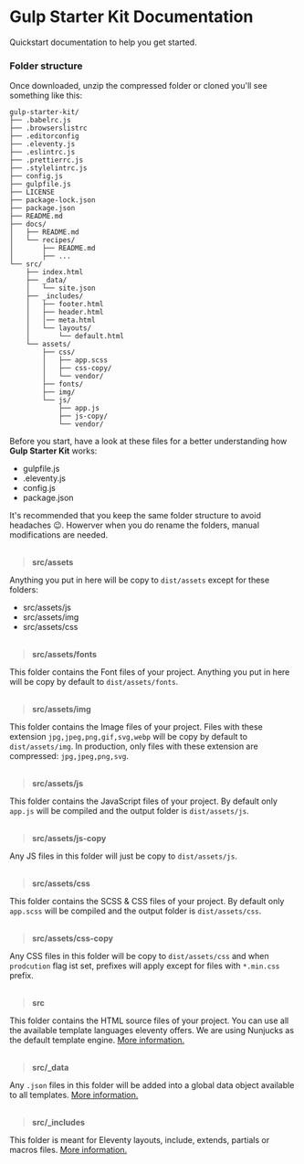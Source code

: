 # Gulp Starter Kit Documentation

Quickstart documentation to help you get started.

### Folder structure

Once downloaded, unzip the compressed folder or cloned you'll see something like this:

```
gulp-starter-kit/
├── .babelrc.js
├── .browserslistrc
├── .editorconfig
├── .eleventy.js
├── .eslintrc.js
├── .prettierrc.js
├── .stylelintrc.js
├── config.js
├── gulpfile.js
├── LICENSE
├── package-lock.json
├── package.json
├── README.md
├── docs/
│   ├── README.md
│   └── recipes/
│       ├── README.md
│       ├── ...
└── src/
    ├── index.html
    ├── _data/
    │   └── site.json
    ├── _includes/
    │   ├── footer.html
    │   ├── header.html
    │   │── meta.html
    │   └── layouts/
    │       └── default.html
    └── assets/
        ├── css/
        │   ├── app.scss
        │   ├── css-copy/
        │   └── vendor/
        ├── fonts/
        ├── img/
        └── js/
            ├── app.js
            ├── js-copy/
            └── vendor/
```

Before you start, have a look at these files for a better understanding how **Gulp Starter Kit** works:

- gulpfile.js
- .eleventy.js
- config.js
- package.json

It's recommended that you keep the same folder structure to avoid headaches :wink:. Howerver when you do rename the folders, manual modifications are needed.<br><br>

> **src/assets**

Anything you put in here will be copy to `dist/assets` except for these folders:

- src/assets/js
- src/assets/img
- src/assets/css<br><br>

> **src/assets/fonts**

This folder contains the Font files of your project. Anything you put in here will be copy by default to `dist/assets/fonts`.<br><br>

> **src/assets/img**

This folder contains the Image files of your project. Files with these extension `jpg,jpeg,png,gif,svg,webp` will be copy by default to `dist/assets/img`. In production, only files with these extension are compressed: `jpg,jpeg,png,svg`.<br><br>

> **src/assets/js**

This folder contains the JavaScript files of your project. By default only `app.js` will be compiled and the output folder is `dist/assets/js`.<br><br>

> **src/assets/js-copy**

Any JS files in this folder will just be copy to `dist/assets/js`.<br><br>

> **src/assets/css**

This folder contains the SCSS & CSS files of your project. By default only `app.scss` will be compiled and the output folder is `dist/assets/css`.<br><br>

> **src/assets/css-copy**

Any CSS files in this folder will be copy to `dist/assets/css` and when `prodcution` flag ist set, prefixes will apply except for files with `*.min.css` prefix.<br><br>

> **src**

This folder contains the HTML source files of your project. You can use all the available template languages eleventy offers. We are using Nunjucks as the default template engine. [More information.](https://www.11ty.dev/docs/config/#template-formats)<br><br>

> **src/\_data**

Any `.json` files in this folder will be added into a global data object available to all templates. [More information.](https://www.11ty.dev/docs/data-global/#global-data-files)<br><br>

> **src/\_includes**

This folder is meant for Eleventy layouts, include, extends, partials or macros files. [More information.](https://www.11ty.dev/docs/config/#directory-for-includes)<br><br>
